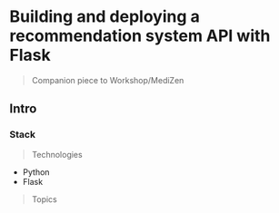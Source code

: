 # Building and deploying a recommendation system API with Flask

> Companion piece to Workshop/MediZen

## Intro

### Stack

> Technologies

* Python
* Flask

> Topics
